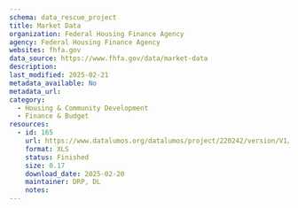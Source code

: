 ```yaml
---
schema: data_rescue_project 
title: Market Data
organization: Federal Housing Finance Agency
agency: Federal Housing Finance Agency
websites: fhfa.gov
data_source: https://www.fhfa.gov/data/market-data
description: 
last_modified: 2025-02-21
metadata_available: No
metadata_url: 
category:
  - Housing & Community Development 
  - Finance & Budget 
resources:
  - id: 165
    url: https://www.datalumos.org/datalumos/project/220242/version/V1/view
    format: XLS
    status: Finished
    size: 0.17
    download_date: 2025-02-20
    maintainer: DRP, DL
    notes: 
---
```

